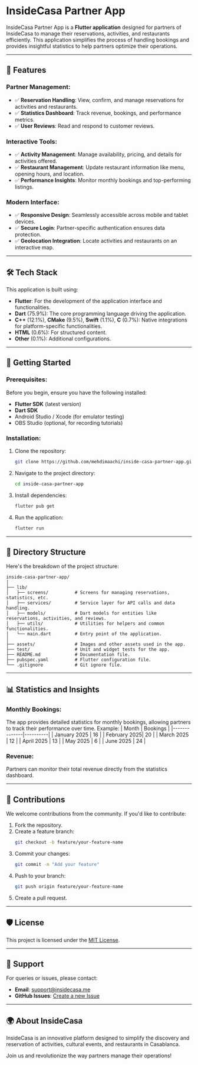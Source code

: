 # InsideCasa Partner App

InsideCasa Partner App is a **Flutter application** designed for partners of InsideCasa to manage their reservations, activities, and restaurants efficiently. This application simplifies the process of handling bookings and provides insightful statistics to help partners optimize their operations.

---

## 🌟 Features

### Partner Management:
- ✅ **Reservation Handling**: View, confirm, and manage reservations for activities and restaurants.
- ✅ **Statistics Dashboard**: Track revenue, bookings, and performance metrics.
- ✅ **User Reviews**: Read and respond to customer reviews.

### Interactive Tools:
- ✅ **Activity Management**: Manage availability, pricing, and details for activities offered.
- ✅ **Restaurant Management**: Update restaurant information like menu, opening hours, and location.
- ✅ **Performance Insights**: Monitor monthly bookings and top-performing listings.

### Modern Interface:
- ✅ **Responsive Design**: Seamlessly accessible across mobile and tablet devices.
- ✅ **Secure Login**: Partner-specific authentication ensures data protection.
- ✅ **Geolocation Integration**: Locate activities and restaurants on an interactive map.

---

## 🛠️ Tech Stack

This application is built using:
- **Flutter**: For the development of the application interface and functionalities.
- **Dart** (75.9%): The core programming language driving the application.
- **C++** (12.1%), **CMake** (9.5%), **Swift** (1.1%), **C** (0.7%): Native integrations for platform-specific functionalities.
- **HTML** (0.6%): For structured content.
- **Other** (0.1%): Additional configurations.

---

## 🚀 Getting Started

### Prerequisites:
Before you begin, ensure you have the following installed:
- **Flutter SDK** (latest version)
- **Dart SDK**
- Android Studio / Xcode (for emulator testing)
- OBS Studio (optional, for recording tutorials)

### Installation:
1. Clone the repository:
   ```bash
   git clone https://github.com/mehdimaachi/inside-casa-partner-app.git
   ```
2. Navigate to the project directory:
   ```bash
   cd inside-casa-partner-app
   ```
3. Install dependencies:
   ```bash
   flutter pub get
   ```
4. Run the application:
   ```bash
   flutter run
   ```

---

## 📂 Directory Structure

Here's the breakdown of the project structure:
```plaintext
inside-casa-partner-app/
│
├── lib/
│   ├── screens/          # Screens for managing reservations, statistics, etc.
│   ├── services/         # Service layer for API calls and data handling.
│   ├── models/           # Dart models for entities like reservations, activities, and reviews.
│   ├── utils/            # Utilities for helpers and common functionalities.
│   └── main.dart         # Entry point of the application.
│
├── assets/               # Images and other assets used in the app.
├── test/                 # Unit and widget tests for the app.
├── README.md             # Documentation file.
├── pubspec.yaml          # Flutter configuration file.
└── .gitignore            # Git ignore file.
```

---

## 📊 Statistics and Insights

### Monthly Bookings:
The app provides detailed statistics for monthly bookings, allowing partners to track their performance over time. Example:
| Month        | Bookings |
|--------------|----------|
| January 2025 | 16       |
| February 2025| 20       |
| March 2025   | 12       |
| April 2025   | 13       |
| May 2025     | 6        |
| June 2025    | 24       |

### Revenue:
Partners can monitor their total revenue directly from the statistics dashboard.

---

## 🧩 Contributions

We welcome contributions from the community. If you'd like to contribute:
1. Fork the repository.
2. Create a feature branch:
   ```bash
   git checkout -b feature/your-feature-name
   ```
3. Commit your changes:
   ```bash
   git commit -m "Add your feature"
   ```
4. Push to your branch:
   ```bash
   git push origin feature/your-feature-name
   ```
5. Create a pull request.

---

## 🛡️ License

This project is licensed under the [MIT License](LICENSE).

---

## 📢 Support

For queries or issues, please contact:
- **Email**: support@insidecasa.me
- **GitHub Issues**: [Create a new Issue](https://github.com/mehdimaachi/inside-casa-partner-app/issues)

---

## 🌍 About InsideCasa

InsideCasa is an innovative platform designed to simplify the discovery and reservation of activities, cultural events, and restaurants in Casablanca.

Join us and revolutionize the way partners manage their operations!
